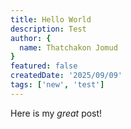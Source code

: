 ```yaml
---
title: Hello World
description: Test
author: {
  name: Thatchakon Jomud
}
featured: false
createdDate: '2025/09/09'
tags: ['new', 'test']
---
```


Here is my _great_ post!

